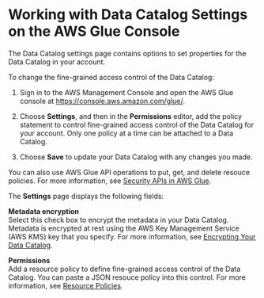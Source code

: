 # Working with Data Catalog Settings on the AWS Glue Console<a name="console-data-catalog-settings"></a>

The Data Catalog settings page contains options to set properties for the Data Catalog in your account\. 

To change the fine\-grained access control of the Data Catalog:

1. Sign in to the AWS Management Console and open the AWS Glue console at [https://console\.aws\.amazon\.com/glue/](https://console.aws.amazon.com/glue/)\.

1.  Choose **Settings**, and then in the **Permissions** editor, add the policy statement to control fine\-grained access control of the Data Catalog for your account\. Only one policy at a time can be attached to a Data Catalog\.

1. Choose **Save** to update your Data Catalog with any changes you made\.

You can also use AWS Glue API operations to put, get, and delete resouce policies\. For more information, see [Security APIs in AWS Glue](aws-glue-api-jobs-security.md)\.

The **Settings** page displays the following fields:

**Metadata encryption**  
Select this check box to encrypt the metadata in your Data Catalog\. Metadata is encrypted at rest using the AWS Key Management Service \(AWS KMS\) key that you specify\. For more information, see [Encrypting Your Data Catalog](encrypt-glue-data-catalog.md)\.

**Permissions**  
Add a resource policy to define fine\-grained access control of the Data Catalog\. You can paste a JSON resouce policy into this control\. For more information, see [Resource Policies](glue-resource-policies.md)\.